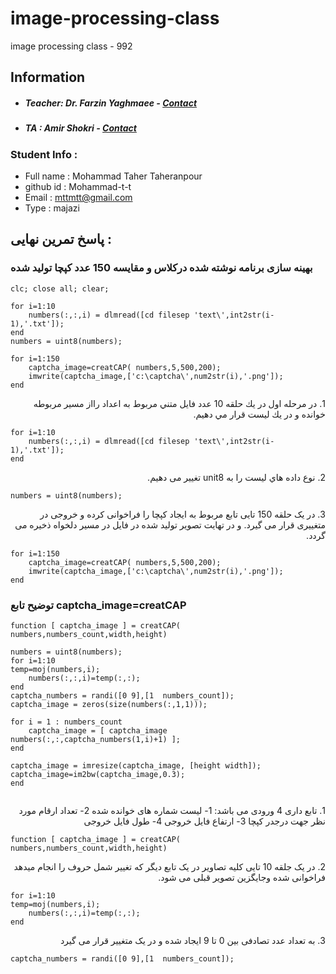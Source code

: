 # image-processing-class
image processing class - 992

## Information
* ##### Teacher: Dr. Farzin Yaghmaee - [Contact](mailto:f_yaghmaee@semnan.ac.ir)
* ##### TA : Amir Shokri - [Contact](mailto:amirshokri@semnan.ac.ir)

### Student Info :
* Full name : Mohammad Taher Taheranpour
* github id : Mohammad-t-t
* Email : mttmtt@gmail.com
* Type : majazi

## پاسخ تمرین نهایی :
### بهینه سازی برنامه نوشته شده درکلاس و مقایسه 150 عدد کپچا تولید شده

````
clc; close all; clear;

for i=1:10
    numbers(:,:,i) = dlmread([cd filesep 'text\',int2str(i-1),'.txt']);
end
numbers = uint8(numbers);

for i=1:150
    captcha_image=creatCAP( numbers,5,500,200);
    imwrite(captcha_image,['c:\captcha\',num2str(i),'.png']);
end
````

<div dir="rtl">
1. در مرحله اول در يك حلقه 10 عدد فايل متني مربوط به اعداد رااز مسير مربوطه خوانده  و  در يك ليست قرار مي دهيم.
</div>

````
for i=1:10
    numbers(:,:,i) = dlmread([cd filesep 'text\',int2str(i-1),'.txt']);
end
````
<div dir="rtl">
2. نوع داده هاي ليست را به unit8 تغییر می دهیم.
</div>

````
numbers = uint8(numbers);
````

<div dir="rtl">
  3. در یک حلقه 150 تایی تابع مربوط به ایجاد کپچا را فراخوانی کرده و خروجی در متغییری قرار  می گیرد. و در تهایت تصویر تولید شده در فایل در مسیر دلخواه ذخیره می گردد.
</div>

````
for i=1:150
    captcha_image=creatCAP( numbers,5,500,200);
    imwrite(captcha_image,['c:\captcha\',num2str(i),'.png']);
end
````
### توضیح تابع captcha_image=creatCAP

````
function [ captcha_image ] = creatCAP( numbers,numbers_count,width,height)

numbers = uint8(numbers);
for i=1:10
temp=moj(numbers,i);
    numbers(:,:,i)=temp(:,:);
end
captcha_numbers = randi([0 9],[1  numbers_count]);
captcha_image = zeros(size(numbers(:,1,1)));

for i = 1 : numbers_count
	captcha_image = [ captcha_image numbers(:,:,captcha_numbers(1,i)+1) ];
end

captcha_image = imresize(captcha_image, [height width]);
captcha_image=im2bw(captcha_image,0.3);
end


````

<div dir="rtl">
1. تابع داری 4 ورودی می باشد:
    1- لیست شماره های خوانده شده
    2- تعداد ارقام مورد نظر جهت درجدر کپچا
    3- ارتفاع فایل خروجی
    4- طول فایل خروجی
</div>

````
function [ captcha_image ] = creatCAP( numbers,numbers_count,width,height)
````
<div dir="rtl">
2. در یک جلقه 10 تایی کلیه تصاویر در یک تابع دیگر که تغییر شمل حروف را انجام میدهد فراخوانی شده وجایگزین تصویر قبلی می شود.
</div>

````
for i=1:10
temp=moj(numbers,i);
    numbers(:,:,i)=temp(:,:);
end
````

<div dir="rtl">
  3. به تعداد عدد تصادفی بین 0 تا 9 ایجاد شده و در یک متغییر قرار می گیرد
</div>

````
captcha_numbers = randi([0 9],[1  numbers_count]);
````
